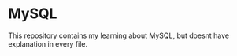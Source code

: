 # MySQL
This repository contains my learning about MySQL, but doesnt have explanation in every file.
